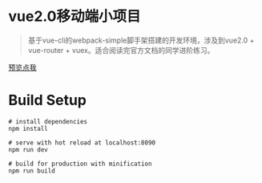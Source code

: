# vue2.0移动端小项目

> 基于vue-cli的webpack-simple脚手架搭建的开发环境，涉及到vue2.0 + vue-router + vuex。适合阅读完官方文档的同学进阶练习。


[预览点我](https://hicefire.github.io/vue-exercise-app)

# Build Setup

```
# install dependencies
npm install

# serve with hot reload at localhost:8090
npm run dev

# build for production with minification
npm run build
```
